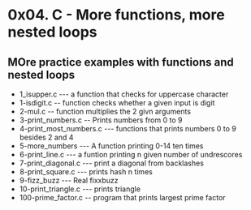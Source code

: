  # 0x04. C - More functions, more nested loops
 ## MOre practice examples with functions and nested loops
* 1_isupper.c --- a function that checks for uppercase character
* 1-isdigit.c -- function checks whether a given input is digit
* 2-mul.c -- function multiplies the 2 givn arguments
* 3-print_numbers.c -- Prints numbers from 0 to 9
* 4-print_most_numbers.c --- functions that prints numbers 0 to 9 besides 2 and 4
* 5-more_numbers --- A function printing 0-14 ten times
* 6-print_line.c --- a funtion printing n given number of undrescores
* 7-print_diagonal.c --- print a diagonal from backlashes
* 8-print_square.c --- prints hash n times
* 9-fizz_buzz --- Real fixxbuzz
* 10-print_triangle.c --- prints triangle
* 100-prime_factor.c -- program that prints largest prime factor
